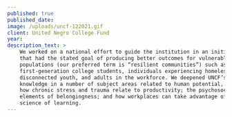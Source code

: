 ```yaml
---
published: true
published_date:
image: /uploads/uncf-122021.gif
client: United Negro College Fund
year:
description_text: >
    We worked on a national effort to guide the institution in an initiative
    that had the stated goal of producing better outcomes for vulnerable
    populations (our preferred term is “resilient communities”) such as
    first-generation college students, individuals experiencing homelessness,
    disconnected youth, and adults in the workforce. We deepened UNCF’s
    knowledge in a number of subject areas related to human potential, including
    how chronic stress and trauma relate to productivity; the psychosocial
    elements of belongingness; and how workplaces can take advantage of the
    science of learning.
---
```



